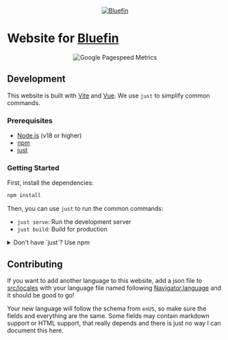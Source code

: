 <p align="center">
  <a href="https://projectbluefin.io/"><img src="/public/meta.webp?raw=true" alt="Bluefin"/></a>
</p>

# Website for [Bluefin](https://github.com/ublue-os/bluefin)

<p align="center">
  <img src="/metrics.plugin.pagespeed.svg?raw=true" alt="Google Pagespeed Metrics"/>
</p>

## Development

This website is built with [Vite](https://vitejs.dev/) and [Vue](https://vuejs.org/). We use `just` to simplify common commands.

### Prerequisites

- [Node.js](https://nodejs.org/) (v18 or higher)
- [npm](https://www.npmjs.com/)
- [just](https://github.com/casey/just)

### Getting Started

First, install the dependencies:

```bash
npm install
```

Then, you can use `just` to run the common commands:

-   `just serve`: Run the development server
-   `just build`: Build for production

<details>
<summary>Don't have `just`? Use npm</summary>

-   `npm run dev`: Run the development server
-   `npm run build`: Build for production

</details>

## Contributing

If you want to add another language to this website, add a json file to [src/locales](src/locales) with your language file named following [Navigator.language](https://developer.mozilla.org/en-US/docs/Web/API/Navigator/language) and it should be good to go!

Your new language will follow the schema from `enUS`, so make sure the fields and everything are the same. Some fields may contain markdown support or HTML support, that really depends and there is just no way I can document this here.
